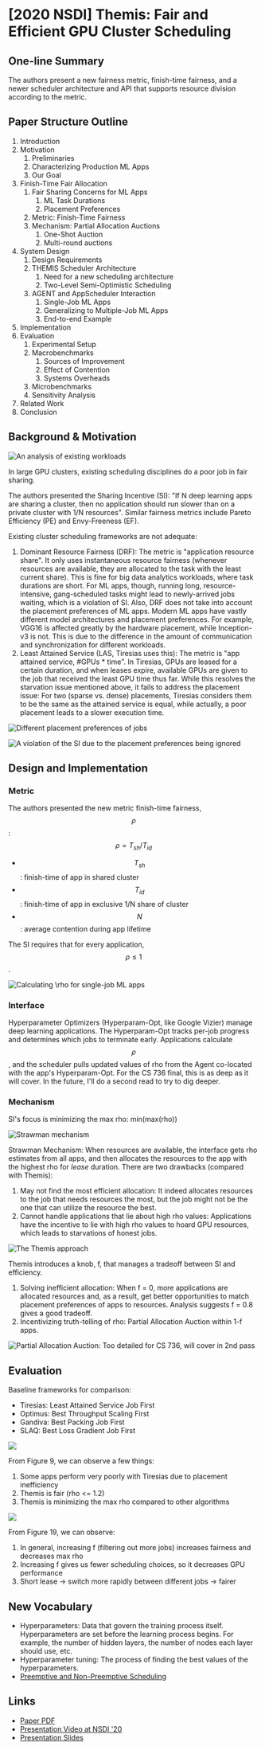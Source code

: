# \[2020 NSDI] Themis: Fair and Efficient GPU Cluster Scheduling

## One-line Summary

The authors present a new fairness metric, finish-time fairness, and a newer scheduler architecture and API that supports resource division according to the metric.

## Paper Structure Outline

1. Introduction
2. Motivation
   1. Preliminaries
   2. Characterizing Production ML Apps
   3. Our Goal
3. Finish-Time Fair Allocation
   1. Fair Sharing Concerns for ML Apps
      1. ML Task Durations
      2. Placement Preferences
   2. Metric: Finish-Time Fairness
   3. Mechanism: Partial Allocation Auctions
      1. One-Shot Auction
      2. Multi-round auctions
4. System Design
   1. Design Requirements
   2. THEMIS Scheduler Architecture
      1. Need for a new scheduling architecture
      2. Two-Level Semi-Optimistic Scheduling
   3. AGENT and AppScheduler Interaction
      1. Single-Job ML Apps
      2. Generalizing to Multiple-Job ML Apps
      3. End-to-end Example
5. Implementation
6. Evaluation
   1. Experimental Setup
   2. Macrobenchmarks
      1. Sources of Improvement
      2. Effect of Contention
      3. Systems Overheads
   3. Microbenchmarks
   4. Sensitivity Analysis
7. Related Work
8. Conclusion

## Background & Motivation

![An analysis of existing workloads](<../../.gitbook/assets/Screen Shot 2020-12-13 at 1.58.40 PM.png>)

In large GPU clusters, existing scheduling disciplines do a poor job in fair sharing.&#x20;

The authors presented the Sharing Incentive (SI): "If N deep learning apps are sharing a cluster, then no application should run slower than on a private cluster with 1/N resources". Similar fairness metrics include Pareto Efficiency (PE) and Envy-Freeness (EF).

Existing cluster scheduling frameworks are not adequate:

1. Dominant Resource Fairness (DRF): The metric is "application resource share". It only uses instantaneous resource fairness (whenever resources are available, they are allocated to the task with the least current share). This is fine for big data analytics workloads, where task durations are short. For ML apps, though, running long, resource-intensive, gang-scheduled tasks might lead to newly-arrived jobs waiting, which is a violation of SI. Also, DRF does not take into account the placement preferences of ML apps. Modern ML apps have vastly different model architectures and placement preferences. For example, VGG16 is affected greatly by the hardware placement, while Inception-v3 is not. This is due to the difference in the amount of communication and synchronization for different workloads.
2. Least Attained Service (LAS, Tiresias uses this): The metric is "app attained service, #GPUs \* time". In Tiresias, GPUs are leased for a certain duration, and when leases expire, available GPUs are given to the job that received the least GPU time thus far. While this resolves the starvation issue mentioned above, it fails to address the placement issue: For two (sparse vs. dense) placements, Tiresias considers them to be the same as the attained service is equal, while actually, a poor placement leads to a slower execution time.

![Different placement preferences of jobs](<../../.gitbook/assets/Screen Shot 2020-12-13 at 1.56.00 PM.png>)

![A violation of the SI due to the placement preferences being ignored](<../../.gitbook/assets/Screen Shot 2020-12-13 at 1.53.55 PM.png>)

## Design and Implementation

### Metric

The authors presented the new metric finish-time fairness, $$\rho$$:$$\rho = T_{sh} / T_{id}$$

* $$T_{sh}$$: finish-time of app in shared cluster
* $$T_{id}$$: finish-time of app in exclusive 1/N share of cluster
* $$N$$: average contention during app lifetime

The SI requires that for every application, $$\rho \leq 1$$.

![Calculating \rho for single-job ML apps](<../../.gitbook/assets/Screen Shot 2020-12-13 at 2.31.46 PM.png>)

### Interface

Hyperparameter Optimizers (Hyperparam-Opt, like Google Vizier) manage deep learning applications. The Hyperparam-Opt tracks per-job progress and determines which jobs to terminate early. Applications calculate $$\rho$$, and the scheduler pulls updated values of rho from the Agent co-located with the app's Hyperparam-Opt. For the CS 736 final, this is as deep as it will cover. In the future, I'll do a second read to try to dig deeper.

### Mechanism

SI's focus is minimizing the max rho: min(max(rho))

![Strawman mechanism](<../../.gitbook/assets/Screen Shot 2020-12-13 at 2.43.51 PM.png>)

Strawman Mechanism: When resources are available, the interface gets rho estimates from all apps, and then allocates the resources to the app with the highest rho for _lease_ duration. There are two drawbacks (compared with Themis):

1. May not find the most efficient allocation: It indeed allocates resources to the job that needs resources the most, but the job might not be the one that can utilize the resource the best.
2. Cannot handle applications that lie about high rho values: Applications have the incentive to lie with high rho values to hoard GPU resources, which leads to starvations of honest jobs.

![The Themis approach](<../../.gitbook/assets/Screen Shot 2020-12-13 at 2.51.58 PM.png>)

Themis introduces a knob, f, that manages a tradeoff between SI and efficiency.

1. Solving inefficient allocation: When f = 0, more applications are allocated resources and, as a result, get better opportunities to match placement preferences of apps to resources. Analysis suggests f = 0.8 gives a good tradeoff.
2. Incentivizing truth-telling of rho: Partial Allocation Auction within 1-f apps.

![Partial Allocation Auction: Too detailed for CS 736, will cover in 2nd pass](<../../.gitbook/assets/Screen Shot 2020-12-13 at 2.58.41 PM.png>)

## Evaluation

Baseline frameworks for comparison:

* Tiresias: Least Attained Service Job First
* Optimus: Best Throughput Scaling First
* Gandiva: Best Packing Job First
* SLAQ: Best Loss Gradient Job First

![](<../../.gitbook/assets/Screen Shot 2020-12-13 at 3.02.37 PM.png>)

From Figure 9, we can observe a few things:

1. Some apps perform very poorly with Tiresias due to placement inefficiency
2. Themis is fair (rho <= 1.2)
3. Themis is minimizing the max rho compared to other algorithms

![](<../../.gitbook/assets/Screen Shot 2020-12-13 at 3.04.43 PM.png>)

From Figure 19, we can observe:

1. In general, increasing f (filtering out more jobs) increases fairness and decreases max rho
2. Increasing f gives us fewer scheduling choices, so it decreases GPU performance
3. Short lease -> switch more rapidly between different jobs -> fairer

## New Vocabulary

* Hyperparameters: Data that govern the training process itself. Hyperparameters are set before the learning process begins. For example, the number of hidden layers, the number of nodes each layer should use, etc.&#x20;
* Hyperparameter tuning: The process of finding the best values of the hyperparameters.
* [Preemptive and Non-Preemptive Scheduling](https://www.geeksforgeeks.org/preemptive-and-non-preemptive-scheduling/)

## Links

* [Paper PDF](https://www.usenix.org/system/files/nsdi20-paper-mahajan.pdf)
* [Presentation Video at NSDI '20](https://www.youtube.com/watch?v=K2a7DRcZdIU\&ab\_channel=USENIX)
* [Presentation Slides](https://www.usenix.org/sites/default/files/conference/protected-files/nsdi20\_slides\_mahajan.pdf)
